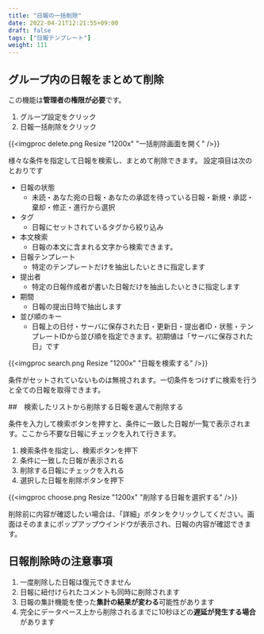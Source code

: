 ```yaml
---
title: "日報の一括削除"
date: 2022-04-21T12:21:55+09:00
draft: false
tags: ["日報テンプレート"]
weight: 111
---
```


## グループ内の日報をまとめて削除

この機能は**管理者の権限が必要**です。

1. グループ設定をクリック
1. 日報一括削除をクリック


{{<imgproc delete.png Resize "1200x" "一括削除画面を開く" />}}

様々な条件を指定して日報を検索し、まとめて削除できます。
設定項目は次のとおりです

- 日報の状態
  - 未読・あなた宛の日報・あなたの承認を待っている日報・新規・承認・棄却・修正・進行から選択
- タグ
  - 日報にセットされているタグから絞り込み
- 本文検索
  - 日報の本文に含まれる文字から検索できます。
- 日報テンプレート
  - 特定のテンプレートだけを抽出したいときに指定します
- 提出者
  - 特定の日報作成者が書いた日報だけを抽出したいときに指定します
- 期間
  - 日報の提出日時で抽出します
- 並び順のキー
  - 日報上の日付・サーバに保存された日・更新日・提出者ID・状態・テンプレートIDから並び順を指定できます。初期値は「サーバに保存された日」です

{{<imgproc search.png Resize "1200x" "日報を検索する" />}}

条件がセットされていないものは無視されます。一切条件をつけずに検索を行うと全ての日報を取得できます。

##　検索したリストから削除する日報を選んで削除する

条件を入力して検索ボタンを押すと、条件に一致した日報が一覧で表示されます。ここから不要な日報にチェックを入れて行きます。

1. 検索条件を指定し、検索ボタンを押下
1. 条件に一致した日報が表示される
1. 削除する日報にチェックを入れる
1. 選択した日報を削除ボタンを押下


{{<imgproc choose.png Resize "1200x" "削除する日報を選択する" />}}

削除前に内容が確認したい場合は、「詳細」ボタンをクリックしてください。画面はそのままにポップアップウインドウが表示され、日報の内容が確認できます。

## 日報削除時の注意事項

1. 一度削除した日報は復元できません
1. 日報に紐付けられたコメントも同時に削除されます
1. 日報の集計機能を使った**集計の結果が変わる**可能性があります
1. 完全にデータベース上から削除されるまでに10秒ほどの**遅延が発生する場合**があります